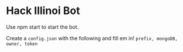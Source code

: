 # Hack Illinoi Bot

Use npm start to start the bot.

Create a `config.json` with the following and fill em in!
`prefix, mongoDB, owner, token`